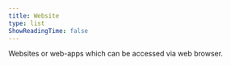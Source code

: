 ```yaml
---
title: Website
type: list
ShowReadingTime: false
---
```


Websites or web-apps which can be accessed via web browser.